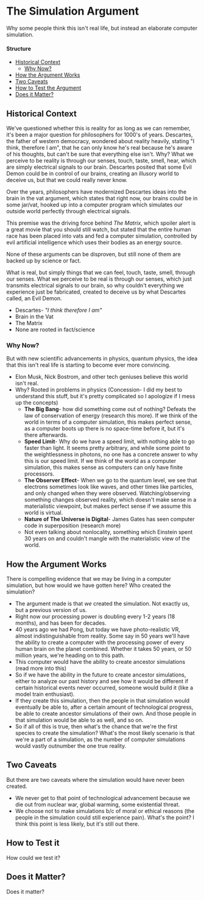 # The Simulation Argument
Why some people think this isn't real life, but instead an elaborate computer simulation.

#### Structure
* [Historical Context](#historical-context)
  * [Why Now?](#why-now?)
* [How the Argument Works](#how-the-argument-works)
* [Two Caveats](#two-caveats)
* [How to Test the Argument](#how-to-test-the-argument)
* [Does it Matter?](#does-it-matter)

## Historical Context
We've questioned whether this is reality for as long as we can remember, it's been a major question for philosophers for 1000's of years. Descartes, the father of western democracy, wondered about reality heavily, stating "I think, therefore I am", that he can only know he's real because he's aware of his thoughts, but can't be sure that everything else isn't. Why? What we perceive to be reality is through our senses, touch, taste, smell, hear, which are simply electrical signals to our brain. Descartes posited that some Evil Demon could be in control of our brains, creating an illusory world to deceive us, but that we could really never know.

Over the years, philosophers have modernized Descartes ideas into the brain in the vat argument, which states that right now, our brains could be in some jar/vat, hooked up into a computer program which simulates our outside world perfectly through electrical signals.

This premise was the driving force behind *The Matrix*, which spoiler alert is a great movie that you should still watch, but stated that the entire human race has been placed into vats and fed a computer simulation, controlled by evil artificial intelligence which uses their bodies as an energy source.

None of these arguments can be disproven, but still none of them are backed up by science or fact.

What is real, but simply things that we can feel, touch, taste, smell, through our senses. What we perceive to be real is through our senses, which just transmits electrical signals to our brain, so why couldn't everything we experience just be fabricated, created to deceive us by what Descartes called, an Evil Demon.
* Descartes- *"I think therefore I am"*
* Brain in the Vat
* The Matrix
* None are rooted in fact/science

### Why Now?
But with new scientific advancements in physics, quantum physics, the idea that this isn't real life is starting to become ever more convincing.
* Elon Musk, Nick Bostrom, and other tech geniuses believe this world isn't real.
* Why? Rooted in problems in physics (Concession- I did my best to understand this stuff, but it's pretty complicated so I apologize if I mess up the concepts)
  * **The Big Bang**- how did something come out of nothing? Defeats the law of conservation of energy (research this more). If we think of the world in terms of a computer simulation, this makes perfect sense, as a computer boots up there is no space-time before it, but it's there afterwards.  
  * **Speed Limit**- Why do we have a speed limit, with nothing able to go faster than light. It seems pretty arbitrary, and while some point to the weightlessness in photons, no one has a concrete answer to why this is our speed limit. If we think of the world as a computer simulation, this makes sense as computers can only have finite processors.
  * **The Observer Effect**- When we go to the quantum level, we see that electrons sometimes look like waves, and other times like particles, and only changed when they were observed. Watching/observing something changes observed reality, which doesn't make sense in a materialistic viewpoint, but makes perfect sense if we assume this world is virtual.
  * **Nature of The Universe is Digital**- James Gates has seen computer code in superposition (research more)
  * Not even talking about nonlocality, something which Einstein spent 30 years on and couldn't mangle with the materialistic view of the world.

## How the Argument Works
There is compelling evidence that we may be living in a computer simulation, but how would we have gotten here? Who created the simulation?
* The argument made is that *we* created the simulation. Not exactly us, but a previous version of us.
* Right now our processing power is doubling every 1-2 years (18 months), and has been for decades.
* 40 years ago we had Pong, but today we have photo-realistic VR, almost indistinguishable from reality. Some say in 50 years we'll have the ability to create a computer with the processing power of every human brain on the planet combined. Whether it takes 50 years, or 50 million years, we're heading on to this path.
* This computer would have the ability to create ancestor simulations (read more into this)
* So if we have the ability in the future to create ancestor simulations, either to analyze our past history and see how it would be different if certain historical events never occurred, someone would build it (like a model train enthusiast).
* If they create this simulation, then the people in that simulation would eventually be able to, after a certain amount of technological progress, be able to create ancestor simulations of their own. And those people in that simulation would be able to as well, and so on.
* So if all of this is true, then what's the chance that we're the first species to create the simulation? What's the most likely scenario is that we're a part of a simulation, as the number of computer simulations would vastly outnumber the one true reality.

## Two Caveats
But there are two caveats where the simulation would have never been created.
* We never get to that point of technological advancement because we die out from nuclear war, global warming, some existential threat.
* We choose not to make simulations b/c of moral or ethical reasons (the people in the simulation could still experience pain). What's the point? I think this point is less likely, but it's still out there.

## How to Test it
How could we test it?

## Does it Matter?
Does it matter?
